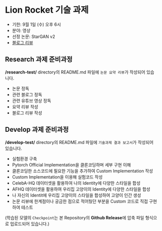 # Lion Rocket 기술 과제
- 기한: 9월 1일 (수) 오후 6시
- 분야: 영상
- 선정 논문: StarGAN v2
- [블로그 리뷰](https://shoveling-pig.github.io/review/2021/08/26/review-stargan-v2/)

## Research 과제 준비과정

**/research-test/** directory의 README.md 파일에 `논문 요약 리뷰`가 작성되어 있습니다.

- 논문 정독
- 관련 블로그 정독
- 관련 유튜브 영상 정독
- 요약 리뷰 작성
- 블로그 리뷰 작성

## Develop 과제 준비과정

**/develop-test/** directory의 README.md 파일에 `기술과제 결과 보고서`가 작성되어 있습니다.

- 실험환경 구축
- Pytorch Official Implementation을 클론코딩하며 세부 구현 이해
- 클론코딩한 소스코드에 필요한 기능을 추가하여 Custom Implementation 작성
- Custom Implementation을 이용해 실험코드 작성
- CelebA-HQ 데이터셋을 활용하여 나의 Identity에 다양한 스타일을 합성
- AFHQ 데이터셋을 활용하여 우리집 고양이의 Identity에 다양한 스타일을 합성
- 나 자신의 Identit에 우리집 고양이의 스타일을 합성하여 고양이 인간 생성
- 논문 리뷰에 한계점이나 궁금한 점으로 적어뒀던 부분을 Custom 코드로 직접 구현하여 테스트

(학습된 모델의 `Checkpoint`는 본 Repository의 **Github Release**에 압축 파일 형식으로 업로드되어 있습니다.)
